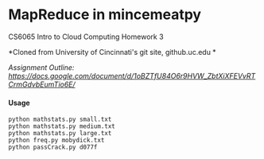 MapReduce in mincemeatpy
================

CS6065 Intro to Cloud Computing Homework 3

*Cloned from University of Cincinnati's git site, github.uc.edu *

*Assignment Outline: https://docs.google.com/document/d/1oBZTfU84O6r9HVW_ZbtXiXFEVvRTCrmGdvbEumTio6E/*

#### Usage
```
python mathstats.py small.txt
python mathstats.py medium.txt
python mathstats.py large.txt
python freq.py mobydick.txt
python passCrack.py d077f
```